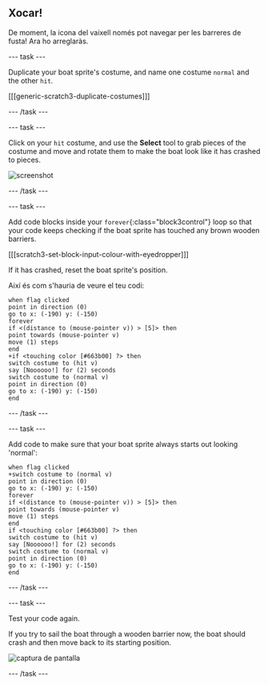 ## Xocar!

De moment, la icona del vaixell només pot navegar per les barreres de fusta! Ara ho arreglaràs.

\--- task \---

Duplicate your boat sprite's costume, and name one costume `normal` and the other `hit`.

[[[generic-scratch3-duplicate-costumes]]]

\--- /task \---

\--- task \---

Click on your `hit` costume, and use the **Select** tool to grab pieces of the costume and move and rotate them to make the boat look like it has crashed to pieces.

![screenshot](images/boat-hit-costume-annotated.png)

\--- /task \---

\--- task \---

Add code blocks inside your `forever`{:class="block3control"} loop so that your code keeps checking if the boat sprite has touched any brown wooden barriers.

[[[scratch3-set-block-input-colour-with-eyedropper]]]

If it has crashed, reset the boat sprite's position.

Així és com s'hauria de veure el teu codi:

```blocks3
when flag clicked
point in direction (0)
go to x: (-190) y: (-150)
forever
if <(distance to (mouse-pointer v)) > [5]> then
point towards (mouse-pointer v)
move (1) steps
end
+if <touching color [#663b00] ?> then
switch costume to (hit v)
say [Noooooo!] for (2) seconds
switch costume to (normal v)
point in direction (0)
go to x: (-190) y: (-150)
end
```

\--- /task \---

\--- task \---

Add code to make sure that your boat sprite always starts out looking 'normal':

```blocks3
when flag clicked
+switch costume to (normal v)
point in direction (0)
go to x: (-190) y: (-150)
forever
if <(distance to (mouse-pointer v)) > [5]> then
point towards (mouse-pointer v)
move (1) steps
end
if <touching color [#663b00] ?> then
switch costume to (hit v)
say [Noooooo!] for (2) seconds
switch costume to (normal v)
point in direction (0)
go to x: (-190) y: (-150)
end
```

\--- /task \---

\--- task \---

Test your code again.

If you try to sail the boat through a wooden barrier now, the boat should crash and then move back to its starting position.

![captura de pantalla](images/boat-crash.png)

\--- /task \---